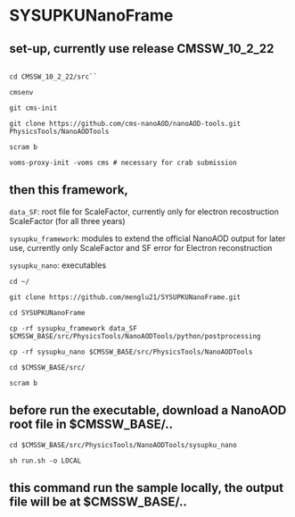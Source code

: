# SYSUPKUNanoFrame

## set-up, currently use release CMSSW_10_2_22

```cmsrel CMSSW_10_2_22

cd CMSSW_10_2_22/src``

cmsenv

git cms-init

git clone https://github.com/cms-nanoAOD/nanoAOD-tools.git PhysicsTools/NanoAODTools

scram b

voms-proxy-init -voms cms # necessary for crab submission
```
## then this framework, 

``data_SF``: root file for ScaleFactor, currently only for electron recostruction ScaleFactor (for all three years)

``sysupku_framework``: modules to extend the official NanoAOD output for later use, currently only ScaleFactor and SF error for Electron reconstruction

``sysupku_nano``: executables

```
cd ~/

git clone https://github.com/menglu21/SYSUPKUNanoFrame.git

cd SYSUPKUNanoFrame

cp -rf sysupku_framework data_SF $CMSSW_BASE/src/PhysicsTools/NanoAODTools/python/postprocessing

cp -rf sysupku_nano $CMSSW_BASE/src/PhysicsTools/NanoAODTools

cd $CMSSW_BASE/src/

scram b
```
## before run the executable, download a NanoAOD root file in $CMSSW_BASE/..
```
cd $CMSSW_BASE/src/PhysicsTools/NanoAODTools/sysupku_nano

sh run.sh -o LOCAL
```
## this command run the sample locally, the output file will be at $CMSSW_BASE/..
